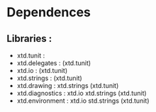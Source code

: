 # Dependences

## Libraries :

* xtd.tunit :
* xtd.delegates : (xtd.tunit)
* xtd.io : (xtd.tunit)
* xtd.strings : (xtd.tunit)
* xtd.drawing : xtd.strings (xtd.tunit)
* xtd.diagnostics : xtd.io xtd.strings (xtd.tunit)
* xtd.environment : xtd.io std.strings (xtd.tunit)
